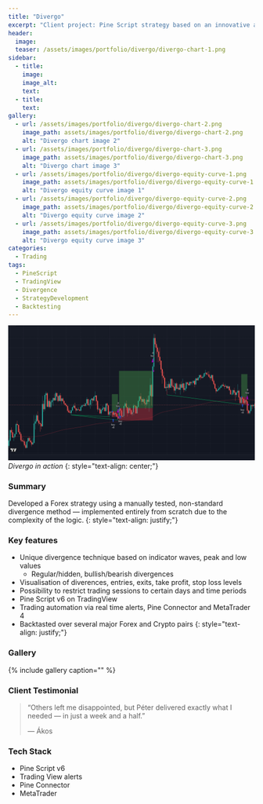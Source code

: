 ```yaml
---
title: "Divergo"
excerpt: "Client project: Pine Script strategy based on an innovative approach to divergence"
header:
  image:
  teaser: /assets/images/portfolio/divergo/divergo-chart-1.png
sidebar:
  - title: 
    image: 
    image_alt: 
    text: 
  - title: 
    text: 
gallery:
  - url: /assets/images/portfolio/divergo/divergo-chart-2.png
    image_path: assets/images/portfolio/divergo/divergo-chart-2.png
    alt: "Divergo chart image 2"
  - url: /assets/images/portfolio/divergo/divergo-chart-3.png
    image_path: assets/images/portfolio/divergo/divergo-chart-3.png
    alt: "Divergo chart image 3"
  - url: /assets/images/portfolio/divergo/divergo-equity-curve-1.png
    image_path: assets/images/portfolio/divergo/divergo-equity-curve-1.png
    alt: "Divergo equity curve image 1"
  - url: /assets/images/portfolio/divergo/divergo-equity-curve-2.png
    image_path: assets/images/portfolio/divergo/divergo-equity-curve-2.png
    alt: "Divergo equity curve image 2"
  - url: /assets/images/portfolio/divergo/divergo-equity-curve-3.png
    image_path: assets/images/portfolio/divergo/divergo-equity-curve-3.png
    alt: "Divergo equity curve image 3"
categories:
  - Trading
tags:
  - PineScript
  - TradingView
  - Divergence
  - StrategyDevelopment
  - Backtesting
---
```


![Divergo chart image 1](/assets/images/portfolio/divergo/divergo-chart-1.png)
*Divergo in action*
{: style="text-align: center;"}

### Summary
Developed a Forex strategy using a manually tested, non-standard divergence method — implemented entirely from scratch due to the complexity of the logic.
{: style="text-align: justify;"}

### Key features
- Unique divergence technique based on indicator waves, peak and low values
  - Regular/hidden, bullish/bearish divergences
- Visualisation of diverences, entries, exits, take profit, stop loss levels
- Possibility to restrict trading sessions to certain days and time periods
- Pine Script v6 on TradingView
- Trading automation via real time alerts, Pine Connector and MetaTrader 4
- Backtasted over several major Forex and Crypto pairs
{: style="text-align: justify;"}

### Gallery
{% include gallery caption="" %}

### Client Testimonial
> “Others left me disappointed, but Péter delivered exactly what I needed — in just a week and a half.”
>
> — Ákos

### Tech Stack
- Pine Script v6
- Trading View alerts
- Pine Connector
- MetaTrader
